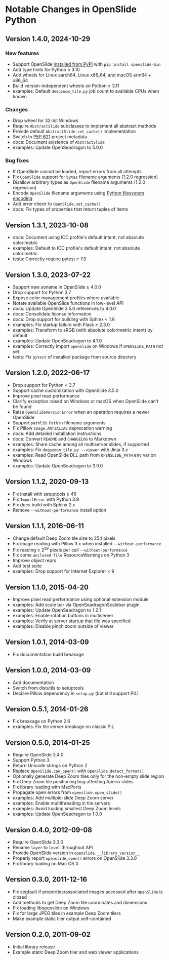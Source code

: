 # Notable Changes in OpenSlide Python

## Version 1.4.0, 2024-10-29

### New features

* Support OpenSlide [installed from PyPI][] with `pip install openslide-bin`
* Add type hints for Python ≥ 3.10
* Add wheels for Linux aarch64, Linux x86_64, and macOS arm64 + x86_64
* Build version-independent wheels on Python ≥ 3.11
* examples: Default `deepzoom_tile.py` job count to available CPUs when known

### Changes

* Drop wheel for 32-bit Windows
* Require `AbstractSlide` subclasses to implement all abstract methods
* Provide default `AbstractSlide.set_cache()` implementation
* Switch to [PEP 621][] project metadata
* docs: Document existence of `AbstractSlide`
* examples: Update OpenSeadragon to 5.0.0

### Bug fixes

* If OpenSlide cannot be loaded, report errors from all attempts
* Fix `OpenSlide` support for `bytes` filename arguments (1.2.0 regression)
* Disallow arbitrary types as `OpenSlide` filename arguments (1.2.0 regression)
* Encode `OpenSlide` filename arguments using [Python filesystem encoding][]
* Add error check to `OpenSlide.set_cache()`
* docs: Fix types of properties that return tuples of items

[installed from PyPI]: https://pypi.org/project/openslide-bin/
[PEP 621]: https://peps.python.org/pep-0621/
[Python filesystem encoding]: https://docs.python.org/3/glossary.html#term-filesystem-encoding-and-error-handler


## Version 1.3.1, 2023-10-08

* docs: Document using ICC profile's default intent, not absolute colorimetric
* examples: Default to ICC profile's default intent, not absolute colorimetric
* tests: Correctly require pytest ≥ 7.0


## Version 1.3.0, 2023-07-22

* Support new soname in OpenSlide ≥ 4.0.0
* Drop support for Python 3.7
* Expose color management profiles where available
* Notate available OpenSlide functions in low-level API
* docs: Update OpenSlide 3.5.0 references to 4.0.0
* docs: Consolidate license information
* docs: Drop support for building with Sphinx \< 1.6
* examples: Fix startup failure with Flask ≥ 2.3.0
* examples: Transform to sRGB (with absolute colorimetric intent) by default
* examples: Update OpenSeadragon to 4.1.0
* examples: Correctly import `openslide` on Windows if `OPENSLIDE_PATH` not set
* tests: Fix `pytest` of installed package from source directory


## Version 1.2.0, 2022-06-17

* Drop support for Python \< 3.7
* Support cache customization with OpenSlide 3.5.0
* Improve pixel read performance
* Clarify exception raised on Windows or macOS when OpenSlide can't be found
* Raise `OpenSlideVersionError` when an operation requires a newer OpenSlide
* Support `pathlib.Path` in filename arguments
* Fix Pillow `Image.ANTIALIAS` deprecation warning
* docs: Add detailed installation instructions
* docs: Convert `README` and `CHANGELOG` to Markdown
* examples: Share cache among all multiserver slides, if supported
* examples: Fix `deepzoom_tile.py --viewer` with Jinja 3.x
* examples: Read OpenSlide DLL path from `OPENSLIDE_PATH` env var on Windows
* examples: Update OpenSeadragon to 3.0.0


## Version 1.1.2, 2020-09-13

* Fix install with setuptools ≥ 46
* Fix `ImportError` with Python 3.9
* Fix docs build with Sphinx 2.x
* Remove `--without-performance` install option


## Version 1.1.1, 2016-06-11

* Change default Deep Zoom tile size to 254 pixels
* Fix image reading with Pillow 3.x when installed `--without-performance`
* Fix reading ≥ 2<sup>29</sup> pixels per call `--without-performance`
* Fix some `unclosed file` ResourceWarnings on Python 3
* Improve object reprs
* Add test suite
* examples: Drop support for Internet Explorer \< 9


## Version 1.1.0, 2015-04-20

* Improve pixel read performance using optional extension module
* examples: Add scale bar via OpenSeadragonScalebar plugin
* examples: Update OpenSeadragon to 1.2.1
* examples: Enable rotation buttons in multiserver
* examples: Verify at server startup that file was specified
* examples: Disable pinch zoom outside of viewer


## Version 1.0.1, 2014-03-09

* Fix documentation build breakage


## Version 1.0.0, 2014-03-09

* Add documentation
* Switch from distutils to setuptools
* Declare Pillow dependency in `setup.py` (but still support PIL)


## Version 0.5.1, 2014-01-26

* Fix breakage on Python 2.6
* examples: Fix tile server breakage on classic PIL


## Version 0.5.0, 2014-01-25

* Require OpenSlide 3.4.0
* Support Python 3
* Return Unicode strings on Python 2
* Replace `OpenSlide.can_open()` with `OpenSlide.detect_format()`
* Optionally generate Deep Zoom tiles only for the non-empty slide region
* Fix Deep Zoom tile positioning bug affecting Aperio slides
* Fix library loading with MacPorts
* Propagate open errors from `openslide.open_slide()`
* examples: Add multiple-slide Deep Zoom server
* examples: Enable multithreading in tile servers
* examples: Avoid loading smallest Deep Zoom levels
* examples: Update OpenSeadragon to 1.0.0


## Version 0.4.0, 2012-09-08

* Require OpenSlide 3.3.0
* Rename `layer` to `level` throughout API
* Provide OpenSlide version in `openslide.__library_version__`
* Properly report `openslide_open()` errors on OpenSlide 3.3.0
* Fix library loading on Mac OS X


## Version 0.3.0, 2011-12-16

* Fix segfault if properties/associated images accessed after `OpenSlide`
  is closed
* Add methods to get Deep Zoom tile coordinates and dimensions
* Fix loading libopenslide on Windows
* Fix for large JPEG tiles in example Deep Zoom tilers
* Make example static tiler output self-contained


## Version 0.2.0, 2011-09-02

* Initial library release
* Example static Deep Zoom tiler and web viewer applications
